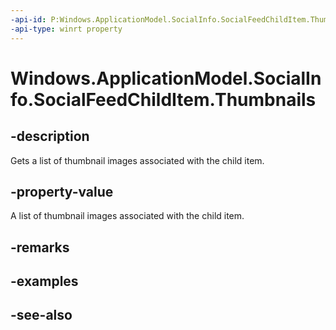 ----api-id: P:Windows.ApplicationModel.SocialInfo.SocialFeedChildItem.Thumbnails
-api-type: winrt property
---<!-- Property syntaxpublic Windows.Foundation.Collections.IVector<Windows.ApplicationModel.SocialInfo.SocialItemThumbnail> Thumbnails { get; }--># Windows.ApplicationModel.SocialInfo.SocialFeedChildItem.Thumbnails## -descriptionGets a list of thumbnail images associated with the child item.## -property-valueA list of thumbnail images associated with the child item.## -remarks## -examples## -see-also